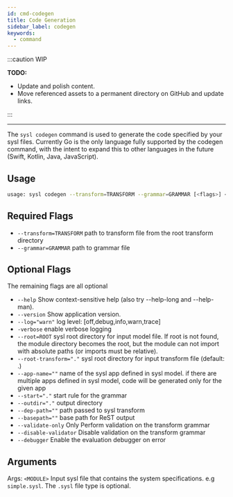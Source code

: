 ```yaml
---
id: cmd-codegen
title: Code Generation
sidebar_label: codegen
keywords:
  - command
---
```


:::caution
WIP

**TODO:**

- Update and polish content.
- Move referenced assets to a permanent directory on GitHub and update links.

:::

---

The `sysl codegen` command is used to generate the code specified by your sysl files. Currently Go is the only language fully supported by the codegen command, with the intent to expand this to other languages in the future (Swift, Kotlin, Java, JavaScript).

## Usage

```bash
usage: sysl codegen --transform=TRANSFORM --grammar=GRAMMAR [<flags>] <MODULE>
```

## Required Flags

- `--transform=TRANSFORM` path to transform file from the root transform directory
- `--grammar=GRAMMAR` path to grammar file

## Optional Flags

The remaining flags are all optional

- `--help` Show context-sensitive help (also try --help-long and --help-man).
- `--version` Show application version.
- `--log="warn"` log level: [off,debug,info,warn,trace]
- `-verbose` enable verbose logging
- `--root=ROOT` sysl root directory for input model file. If root is not found, the module directory becomes the root, but the module can not import with absolute paths (or imports must be relative).
- `--root-transform="."` sysl root directory for input transform file (default: .)
- `--app-name=""` name of the sysl app defined in sysl model. if there are multiple apps defined in sysl model, code will be generated only for the given app
- `--start="."` start rule for the grammar
- `--outdir="."` output directory
- `--dep-path=""` path passed to sysl transform
- `--basepath=""` base path for ReST output
- `--validate-only` Only Perform validation on the transform grammar
- `--disable-validator` Disable validation on the transform grammar
- `--debugger` Enable the evaluation debugger on error

## Arguments

Args:
`<MODULE>` Input sysl file that contains the system specifications. e.g `simple.sysl`. The `.sysl` file type is optional.
